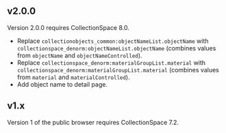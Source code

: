 ## v2.0.0

Version 2.0.0 requires CollectionSpace 8.0.

- Replace `collectionobjects_common:objectNameList.objectName` with `collectionspace_denorm:objectNameList.objectName` (combines values from `objectName` and `objectNameControlled`).
- Replace `collectionspace_denorm:materialGroupList.material` with `collectionspace_denorm:materialGroupList.material` (combines values from `material` and `materialControlled`).
- Add object name to detail page.

## v1.x

Version 1 of the public browser requires CollectionSpace 7.2.
